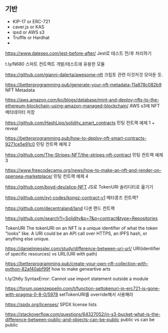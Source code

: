 ## 기반
- KIP-17 or ERC-721
- caver.js or KAS
- ipsd or AWS s3
- Truffle or Hardhat
- 

https://www.daleseo.com/jest-before-after/
Jest로 테스트 전/후 처리하기

t.ly/N680
스마트 컨트랙트 개발/테스트에 유용한 모듈

https://github.com/gianni-dalerta/awesome-nft
크립토 관련 이것저것 모아둔 듯.

https://betterprogramming.pub/generate-your-nft-metadata-11a878c082b9
NFT Metadata

https://aws.amazon.com/ko/blogs/database/mint-and-deploy-nfts-to-the-ethereum-blockchain-using-amazon-managed-blockchain/
AWS s3에 NFT 메타데이터 저장

https://github.com/HashLips/solidity_smart_contracts
민팅 컨트랙 예제 1 + reveal

https://betterprogramming.pub/how-to-deploy-nft-smart-contracts-9271ce5e91c0
민팅 컨트랙 예제 2

https://github.com/The-Stripes-NFT/the-stripes-nft-contract
민팅 컨트랙 예제 3

https://www.freecodecamp.org/news/how-to-make-an-nft-and-render-on-opensea-marketplace/
민팅 컨트랙 예제 4

https://github.com/boyd-dev/alice-NFT
JS로 TokenURI 솔리디티로 옮기기

https://github.com/syl-codes/kongz-contract-v1
메타콩즈 컨트랙?

https://github.com/decentraland/land
디센 랜드 컨트랙

https://github.com/search?l=Solidity&p=7&q=contract&type=Repositories

TokenURI
The tokenURI on an NFT is a unique identifier of what the token "looks" like. A URI could be an API call over HTTPS, an IPFS hash, or anything else unique.

https://danielmiessler.com/study/difference-between-uri-url/
URI(identifier of specific resources) vs URL(URI with path)

https://betterprogramming.pub/create-your-own-nft-collection-with-python-82af40abf99f
how to make geneartive arts

t.ly/2h6y
SyntaxError: Cannot use import statement outside a module

https://forum.openzeppelin.com/t/function-settokenuri-in-erc721-is-gone-with-pragma-0-8-0/5978
setTokenURI를 override해서 사용해라

https://spdx.org/licenses/
SPDX license lists

https://stackoverflow.com/questions/64327052/in-s3-bucket-what-is-the-difference-between-public-and-objects-can-be-public
public vs can be public